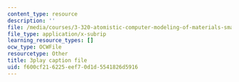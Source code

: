```yaml
---
content_type: resource
description: ''
file: /media/courses/3-320-atomistic-computer-modeling-of-materials-sma-5107-spring-2005/f600cf216225eef70d1d5541826d5916_ZsqPyPe7B5w.srt
file_type: application/x-subrip
learning_resource_types: []
ocw_type: OCWFile
resourcetype: Other
title: 3play caption file
uid: f600cf21-6225-eef7-0d1d-5541826d5916
---
```

